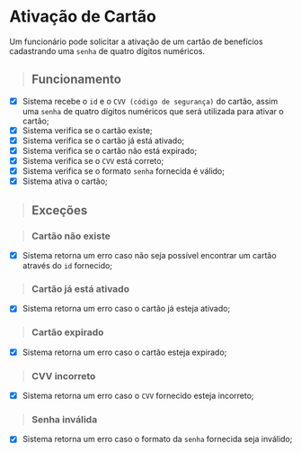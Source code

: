 # Ativação de Cartão

Um funcionário pode solicitar a ativação de um cartão de benefícios cadastrando uma `senha` de quatro dígitos numéricos.

> ## Funcionamento

- [x] Sistema recebe o `id` e o `CVV (código de segurança)` do cartão, assim uma `senha` de quatro dígitos numéricos que será utilizada para ativar o cartão;
- [x] Sistema verifica se o cartão existe;
- [x] Sistema verifica se o cartão já está ativado;
- [x] Sistema verifica se o cartão não está expirado;
- [x] Sistema verifica se o `CVV` está correto;
- [x] Sistema verifica se o formato `senha` fornecida é válido;
- [x] Sistema ativa o cartão;

> ## Exceções

> ### Cartão não existe

- [x] Sistema retorna um erro caso não seja possível encontrar um cartão através do `id` fornecido;

> ### Cartão já está ativado

- [x] Sistema retorna um erro caso o cartão já esteja ativado;

> ### Cartão expirado

- [x] Sistema retorna um erro caso o cartão esteja expirado;

> ### CVV incorreto

- [x] Sistema retorna um erro caso o `CVV` fornecido esteja incorreto;

> ### Senha inválida

- [x] Sistema retorna um erro caso o formato da `senha` fornecida seja inválido;

